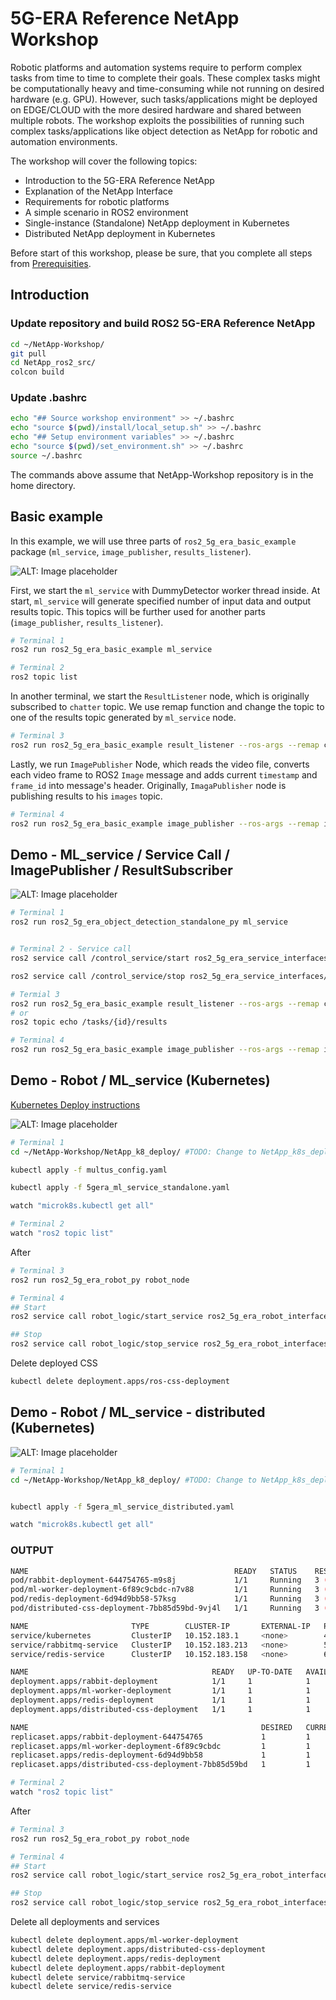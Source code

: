 # 5G-ERA Reference NetApp Workshop

Robotic platforms and automation systems require to perform complex tasks from time to time to complete their goals. These complex tasks might be computationally heavy and time-consuming while not running on desired hardware (e.g. GPU). However, such tasks/applications might be deployed on EDGE/CLOUD with the more desired hardware and shared between multiple robots. The workshop exploits the possibilities of running such complex tasks/applications like object detection as NetApp for robotic and automation environments.

The workshop will cover the following topics:

* Introduction to the 5G-ERA Reference NetApp
* Explanation of the NetApp Interface
* Requirements for robotic platforms
* A simple scenario in ROS2 environment
* Single-instance (Standalone) NetApp deployment in Kubernetes
* Distributed NetApp deployment in Kubernetes

Before start of this workshop, please be sure, that you complete all steps from [Prerequisities](Documentation/0_Prerequisites.md).

## Introduction

### Update repository and build ROS2 5G-ERA Reference NetApp
```bash
cd ~/NetApp-Workshop/
git pull
cd NetApp_ros2_src/
colcon build
```

### Update .bashrc
```bash
echo "## Source workshop environment" >> ~/.bashrc
echo "source $(pwd)/install/local_setup.sh" >> ~/.bashrc
echo "## Setup environment variables" >> ~/.bashrc
echo "source $(pwd)/set_environment.sh" >> ~/.bashrc
source ~/.bashrc
```

The commands above assume that NetApp-Workshop repository is in the home directory.

## Basic example
In this example, we will use three parts of `ros2_5g_era_basic_example` package (`ml_service`, `image_publisher`, `results_listener`). 

![ALT: Image placeholder](Images/image-placeholder.jpg "IMAGE_PLACEHOLDER_CAPTION")

First, we start the `ml_service` with DummyDetector worker thread inside. At start, `ml_service` will generate specified number of input data and output results topic. This topics will be further used for another parts (`image_publisher`, `results_listener`).

```bash
# Terminal 1
ros2 run ros2_5g_era_basic_example ml_service

# Terminal 2
ros2 topic list
```

In another terminal, we start the `ResultListener` node, which is originally subscribed to `chatter` topic. We use remap function and change the topic to one of the results topic generated by `ml_service` node.
```bash
# Terminal 3
ros2 run ros2_5g_era_basic_example result_listener --ros-args --remap chatter:=/robot1_results
```

Lastly, we run `ImagePublisher` Node, which reads the video file, converts each video frame to ROS2 `Image` message and adds current `timestamp` and `frame_id` into message's header. Originally, `ImagaPublisher` node is publishing results to his `images` topic.
```bash
# Terminal 4
ros2 run ros2_5g_era_basic_example image_publisher --ros-args --remap images:=/robot1_images
```

## Demo - ML_service / Service Call / ImagePublisher / ResultSubscriber

![ALT: Image placeholder](Images/image-placeholder.jpg "IMAGE_PLACEHOLDER_CAPTION")
```bash
# Terminal 1
ros2 run ros2_5g_era_object_detection_standalone_py ml_service


# Terminal 2 - Service call
ros2 service call /control_service/start ros2_5g_era_service_interfaces/Start 

ros2 service call /control_service/stop ros2_5g_era_service_interfaces/Stop 'task_id: "{id}"'

# Termial 3
ros2 run ros2_5g_era_basic_example result_listener --ros-args --remap chatter:=/tasks/{id}/results
# or
ros2 topic echo /tasks/{id}/results

# Terminal 4
ros2 run ros2_5g_era_basic_example image_publisher --ros-args --remap images:=/tasks/{id}/data

```

<!-- 
## Demo - Robot / ML_service (Host system) - BACKUP
```bash
# Terminal 1
ros2 run ros2_5g_era_object_detection_standalone_py ml_service

# Terminal 2
ros2 run ros2_5g_era_robot_py robot_node

# Terminal 3
## Start 
ros2 service call robot_logic/start_service ros2_5g_era_robot_interfaces/srv/StartService "{service_base_name: /control_service}"

## Stop
ros2 service call robot_logic/stop_service ros2_5g_era_robot_interfaces/srv/StopService
```
-->


## Demo - Robot / ML_service (Kubernetes)

[Kubernetes Deploy instructions](../NetApp_k8_deploy/README.md)

![ALT: Image placeholder](Images/image-placeholder.jpg "IMAGE_PLACEHOLDER_CAPTION")

```bash
# Terminal 1
cd ~/NetApp-Workshop/NetApp_k8_deploy/ #TODO: Change to NetApp_k8s_deploy ??

kubectl apply -f multus_config.yaml

kubectl apply -f 5gera_ml_service_standalone.yaml

watch "microk8s.kubectl get all"
```

```bash
# Terminal 2
watch "ros2 topic list"
```

After 
```bash
# Terminal 3
ros2 run ros2_5g_era_robot_py robot_node

# Terminal 4
## Start 
ros2 service call robot_logic/start_service ros2_5g_era_robot_interfaces/srv/StartService "{service_base_name: /control_service}"

## Stop
ros2 service call robot_logic/stop_service ros2_5g_era_robot_interfaces/srv/StopService
```

Delete deployed CSS

```bash
kubectl delete deployment.apps/ros-css-deployment
```

## Demo - Robot / ML_service - distributed (Kubernetes)

![ALT: Image placeholder](Images/image-placeholder.jpg "IMAGE_PLACEHOLDER_CAPTION")

```bash
# Terminal 1
cd ~/NetApp-Workshop/NetApp_k8_deploy/ #TODO: Change to NetApp_k8s_deploy ??


kubectl apply -f 5gera_ml_service_distributed.yaml

watch "microk8s.kubectl get all"
```

### OUTPUT

```bash
NAME                                              READY   STATUS    RESTARTS      AGE
pod/rabbit-deployment-644754765-m9s8j             1/1     Running   3 (61s ago)   19h
pod/ml-worker-deployment-6f89c9cbdc-n7v88         1/1     Running   3 (61s ago)   19h
pod/redis-deployment-6d94d9bb58-57ksg             1/1     Running   3 (61s ago)   19h
pod/distributed-css-deployment-7bb85d59bd-9vj4l   1/1     Running   3 (61s ago)   19h

NAME                       TYPE        CLUSTER-IP       EXTERNAL-IP   PORT(S)    AGE
service/kubernetes         ClusterIP   10.152.183.1     <none>        443/TCP    46d
service/rabbitmq-service   ClusterIP   10.152.183.213   <none>        5672/TCP   19h
service/redis-service      ClusterIP   10.152.183.158   <none>        6379/TCP   19h

NAME                                         READY   UP-TO-DATE   AVAILABLE   AGE
deployment.apps/rabbit-deployment            1/1     1            1           19h
deployment.apps/ml-worker-deployment         1/1     1            1           19h
deployment.apps/redis-deployment             1/1     1            1           19h
deployment.apps/distributed-css-deployment   1/1     1            1           19h

NAME                                                    DESIRED   CURRENT   READY   AGE
replicaset.apps/rabbit-deployment-644754765             1         1         1       19h
replicaset.apps/ml-worker-deployment-6f89c9cbdc         1         1         1       19h
replicaset.apps/redis-deployment-6d94d9bb58             1         1         1       19h
replicaset.apps/distributed-css-deployment-7bb85d59bd   1         1         1       19h
```

```bash
# Terminal 2
watch "ros2 topic list"
```

After 
```bash
# Terminal 3
ros2 run ros2_5g_era_robot_py robot_node

# Terminal 4
## Start 
ros2 service call robot_logic/start_service ros2_5g_era_robot_interfaces/srv/StartService "{service_base_name: /control_service}"

## Stop
ros2 service call robot_logic/stop_service ros2_5g_era_robot_interfaces/srv/StopService
```

Delete all deployments and services

```bash
kubectl delete deployment.apps/ml-worker-deployment
kubectl delete deployment.apps/distributed-css-deployment
kubectl delete deployment.apps/redis-deployment
kubectl delete deployment.apps/rabbit-deployment
kubectl delete service/rabbitmq-service
kubectl delete service/redis-service
```
